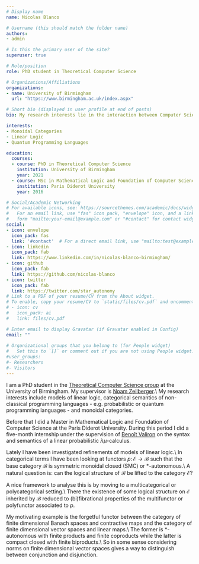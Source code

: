 ```yaml
---
# Display name
name: Nicolas Blanco

# Username (this should match the folder name)
authors:
- admin

# Is this the primary user of the site?
superuser: true

# Role/position
role: PhD student in Theoretical Computer Science

# Organizations/Affiliations
organizations:
- name: University of Birmingham
  url: "https://www.birmingham.ac.uk/index.aspx"

# Short bio (displayed in user profile at end of posts)
bio: My research interests lie in the interaction between Computer Science, Mathematics and Physics. My favorite tools are Logic and Category Theory.

interests:
- Monoidal Categories
- Linear Logic
- Quantum Programming Languages

education:
  courses:
  - course: PhD in Theoretical Computer Science
    institution: University of Birmingham
    year: 2021
  - course: MSc in Mathematical Logic and Foundation of Computer Science
    institution: Paris Diderot University
    year: 2016

# Social/Academic Networking
# For available icons, see: https://sourcethemes.com/academic/docs/widgets/#icons
#   For an email link, use "fas" icon pack, "envelope" icon, and a link in the
#   form "mailto:your-email@example.com" or "#contact" for contact widget.
social:
- icon: envelope
  icon_pack: fas
  link: '#contact'  # For a direct email link, use "mailto:test@example.org".
- icon: linkedin
  icon_pack: fab
  link: https://www.linkedin.com/in/nicolas-blanco-birmingham/
- icon: github
  icon_pack: fab
  link: https://github.com/nicolas-blanco
- icon: twitter
  icon_pack: fab
  link: https://twitter.com/star_autonomy
# Link to a PDF of your resume/CV from the About widget.
# To enable, copy your resume/CV to `static/files/cv.pdf` and uncomment the lines below.  
# - icon: cv
#   icon_pack: ai
#   link: files/cv.pdf

# Enter email to display Gravatar (if Gravatar enabled in Config)
email: ""
  
# Organizational groups that you belong to (for People widget)
#   Set this to `[]` or comment out if you are not using People widget.  
#user_groups:
#- Researchers
#- Visitors
---
```


I am a PhD student in the [Theoretical Computer Science group](http://www.cs.bham.ac.uk/research/groupings/theory/) at the University of Birmingham. My supervisor is [Noam Zeilberger](http://noamz.org/).\\
My research interests include models of linear logic, categorical semantics of non-classical programming languages - e.g. probabilistic or quantum programming languages - and monoidal categories.

Before that I did a Master in Mathematical Logic and Foundation of Computer Science at the Paris Diderot University. During this period I did a five-month internship under the supervision of [Benoît Valiron](http://www.monoidal.net/) on the syntax and semantics of a linear probabilistic $\lambda\mu$-calculus.

Lately I have been investigated refinements of models of linear logic.\\
In categorical terms I have been looking at functors $p \colon \mathcal{E} \to \mathcal{B}$ such that the base category $\mathcal{B}$ is symmetric monoidal closed (SMC) or $\ast$-autonomous.\\
A natural question is: can the logical structure of $\mathcal{B}$ be lifted to the category $\mathcal{E}$?

A nice framework to analyse this is by moving to a multicategorical or polycategorical setting.\\
There the existence of some logical structure on $\mathcal{E}$ inherited by $\mathcal{B}$ reduced to (bi)fibrational properties of the multifunctor or polyfunctor associated to $p$.

My motivating example is the forgetful functor between the category of finite dimensional Banach spaces and contractive maps and the category of finite dimensional vector spaces and linear maps.\\
The former is $\ast$-autonomous with finite products and finite coproducts while the latter is compact closed with finite biproducts.\\
So in some sense considering norms on finite dimensional vector spaces gives a way to distinguish between conjunction and disjunction.

